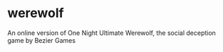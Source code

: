 # werewolf
An online version of One Night Ultimate Werewolf, the social deception game by Bezier Games
